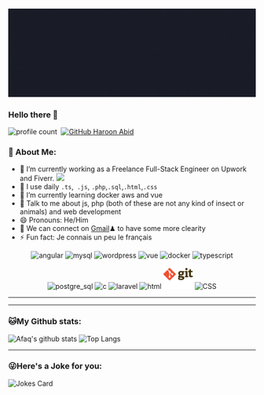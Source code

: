 ![BannerGIF](profile_banner.gif)


### Hello there 👋
![profile count](https://komarev.com/ghpvc/?username=CodeTalker007&color=red)&nbsp;
[![GitHub Haroon Abid](https://img.shields.io/github/followers/CodeTalker007?label=follow&style=social)](https://github.com/CodeTalker007)&nbsp;

### 🤵 About Me:
- 🏦 I’m currently working as a Freelance Full-Stack Engineer on Upwork and Fiverr. 
      <img src="https://media.giphy.com/media/WUlplcMpOCEmTGBtBW/giphy.gif" width="30">
- 🤔 I use daily ```.ts```,``` .js```, ```.php```,```.sql```,```.html```,```.css```
- 🌱 I’m currently learning docker aws and vue
- 💬 Talk to me about js, php (both of these are not any kind of insect or animals) and web development
- 😄 Pronouns: He/Him
- 👯 We can connect on [Gmail](https://mail.google.com/mail/?view=cm&fs=1&to=afaqumarbsse@gmail.com&su=Meet)♟ to have some more clearity
- ⚡ Fun fact: Je connais un peu le français

<p align="center">
<img src="https://cdn.rawgit.com/konpa/devicon/master/icons/angularjs/angularjs-plain.svg" alt="angular" width="60" height="60"/> 
<img src="https://cdn.rawgit.com/konpa/devicon/master/icons/mysql/mysql-original-wordmark.svg" alt="mysql" width="60" height="60"/> 
<img src="https://cdn.rawgit.com/konpa/devicon/master/icons/wordpress/wordpress-plain.svg" alt="wordpress" width="60" height="60"/>
<img src="https://cdn.rawgit.com/konpa/devicon/master/icons/vuejs/vuejs-plain.svg" alt="vue" width="60" height="60"/>
<img src="https://cdn.rawgit.com/konpa/devicon/master/icons/docker/docker-original-wordmark.svg" alt="docker" width="60" height="60"/> 
<img src="https://cdn.rawgit.com/konpa/devicon/master/icons/typescript/typescript-plain.svg" alt="typescript" width="60" height="60"/>
<img src="https://cdn.rawgit.com/konpa/devicon/master/icons/postgresql/postgresql-plain.svg" alt="postgre_sql" width="60" height="60"/> 
<img src="https://cdn.rawgit.com/konpa/devicon/master/icons/php/php-plain.svg" alt="c" width="60" height="60"/> 
<img src="https://cdn.rawgit.com/konpa/devicon/master/icons/laravel/laravel-plain.svg" alt="laravel" width="60" height="60"/> 
<img src="https://cdn.rawgit.com/konpa/devicon/master/icons/html5/html5-plain.svg" alt="html" width="60" height="60"/>
<img src="https://raw.githubusercontent.com/github/explore/80688e429a7d4ef2fca1e82350fe8e3517d3494d/topics/git/git.png" alt="GIT" width="60" height="60"/>
<img src="https://cdn.rawgit.com/konpa/devicon/master/icons/css3/css3-plain.svg" alt="CSS" width="60" height="60"/> 
</p>


---
---
### 🐱My Github stats:
![Afaq's github stats](https://github-readme-stats.vercel.app/api?username=CodeTalker007&count_private=true&show_icons=true&title_color=ffc857&icon_color=8ac926&text_color=daf7dc&bg_color=151515&hide=["stars"])
![Top Langs](https://github-readme-stats.vercel.app/api/top-langs/?username=CodeTalker007&count_private=true&layout=compact&text_color=daf7dc&bg_color=151515)

---

### 😜Here's a Joke for you:
<img src="https://readme-jokes.vercel.app/api" alt="Jokes Card" />
